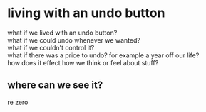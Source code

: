 # living with an undo button

what if we lived with an undo button?  
what if we could undo whenever we wanted?  
what if we couldn't control it?  
what if there was a price to undo? for example a year off our life?  
how does it effect how we think or feel about stuff?  




## where can we see it?
re zero
